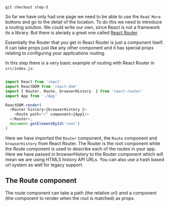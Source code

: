 ```
git checkout step-5
```

So far we have only had one page we need to be able to use the `Read More` buttons and go to the detail
of the location. To do this we need to introduce a routing solution. We could write our own, since React
is not a framework its a library. But there is alerady a great one called [React Router](https://github.com/reactjs/react-router)

Essentially the Router that you get in React Router is just a component itself. It can take props just like
any other component and it has special props relating to configuring your applications routing.

In this step there is a very basic example of routing with React Router in `src/index.js`:

``` javascript

import React from 'react'
import ReactDOM from 'react-dom'
import { Router, Route, browserHistory  } from 'react-router'
import App from './App'

ReactDOM.render(
  <Router history={browserHistory }>
    <Route path="/" component={App}/>
  </Router>,
  document.getElementById('root')
)


```

Here we have imported the `Router` component, the `Route` component and `browserHistory` from React Router.
The Router is the root component while the Route component is used to describe each of the routes in your app.
Here we have passed in browserHistory to the Router component which will mean we are using HTML5 history API
URLs. You can also use a hash based url system as well for legacy support.

## The Route component

The route component can take a path (the relative url) amd a component (the component to render when the rout is 
matched) as props.